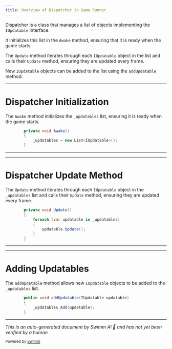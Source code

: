 ```yaml
---
title: Overview of Dispatcher in Game Runner
---
```

Dispatcher is a class that manages a list of objects implementing the <SwmToken path="unity/four-block/Assets/gamerunner/Dispatcher.cs" pos="13:9:9" line-data="            _updatables = new List&lt;IUpdatable&gt;();">`IUpdatable`</SwmToken> interface.

It initializes this list in the <SwmToken path="unity/four-block/Assets/gamerunner/Dispatcher.cs" pos="11:5:5" line-data="        private void Awake()">`Awake`</SwmToken> method, ensuring that it is ready when the game starts.

The <SwmToken path="unity/four-block/Assets/gamerunner/Dispatcher.cs" pos="16:5:5" line-data="        private void Update()">`Update`</SwmToken> method iterates through each <SwmToken path="unity/four-block/Assets/gamerunner/Dispatcher.cs" pos="13:9:9" line-data="            _updatables = new List&lt;IUpdatable&gt;();">`IUpdatable`</SwmToken> object in the list and calls their <SwmToken path="unity/four-block/Assets/gamerunner/Dispatcher.cs" pos="16:5:5" line-data="        private void Update()">`Update`</SwmToken> method, ensuring they are updated every frame.

New <SwmToken path="unity/four-block/Assets/gamerunner/Dispatcher.cs" pos="13:9:9" line-data="            _updatables = new List&lt;IUpdatable&gt;();">`IUpdatable`</SwmToken> objects can be added to the list using the <SwmToken path="unity/four-block/Assets/gamerunner/Dispatcher.cs" pos="24:5:5" line-data="        public void addUpdatable(IUpdatable updatable)">`addUpdatable`</SwmToken> method.

<SwmSnippet path="/unity/four-block/Assets/gamerunner/Dispatcher.cs" line="11">

---

# Dispatcher Initialization

The <SwmToken path="unity/four-block/Assets/gamerunner/Dispatcher.cs" pos="11:5:5" line-data="        private void Awake()">`Awake`</SwmToken> method initializes the <SwmToken path="unity/four-block/Assets/gamerunner/Dispatcher.cs" pos="13:1:1" line-data="            _updatables = new List&lt;IUpdatable&gt;();">`_updatables`</SwmToken> list, ensuring it is ready when the game starts.

```c#
        private void Awake()
        {
            _updatables = new List<IUpdatable>();
        }
```

---

</SwmSnippet>

<SwmSnippet path="/unity/four-block/Assets/gamerunner/Dispatcher.cs" line="16">

---

# Dispatcher Update Method

The <SwmToken path="unity/four-block/Assets/gamerunner/Dispatcher.cs" pos="16:5:5" line-data="        private void Update()">`Update`</SwmToken> method iterates through each <SwmToken path="unity/four-block/Assets/gamerunner/Dispatcher.cs" pos="13:9:9" line-data="            _updatables = new List&lt;IUpdatable&gt;();">`IUpdatable`</SwmToken> object in the <SwmToken path="unity/four-block/Assets/gamerunner/Dispatcher.cs" pos="18:10:10" line-data="            foreach (var updatable in _updatables)">`_updatables`</SwmToken> list and calls their <SwmToken path="unity/four-block/Assets/gamerunner/Dispatcher.cs" pos="16:5:5" line-data="        private void Update()">`Update`</SwmToken> method, ensuring they are updated every frame.

```c#
        private void Update()
        {
            foreach (var updatable in _updatables)
            {
                updatable.Update();
            }
        }
```

---

</SwmSnippet>

<SwmSnippet path="/unity/four-block/Assets/gamerunner/Dispatcher.cs" line="24">

---

# Adding Updatables

The <SwmToken path="unity/four-block/Assets/gamerunner/Dispatcher.cs" pos="24:5:5" line-data="        public void addUpdatable(IUpdatable updatable)">`addUpdatable`</SwmToken> method allows new <SwmToken path="unity/four-block/Assets/gamerunner/Dispatcher.cs" pos="24:7:7" line-data="        public void addUpdatable(IUpdatable updatable)">`IUpdatable`</SwmToken> objects to be added to the <SwmToken path="unity/four-block/Assets/gamerunner/Dispatcher.cs" pos="26:1:1" line-data="            _updatables.Add(updatable);">`_updatables`</SwmToken> list.

```c#
        public void addUpdatable(IUpdatable updatable)
        {
            _updatables.Add(updatable);
        }
```

---

</SwmSnippet>

*This is an auto-generated document by Swimm AI 🌊 and has not yet been verified by a human*

<SwmMeta version="3.0.0" repo-id="Z2l0aHViJTNBJTNBREVNTy1ncmF2aXR5LWN1YmVzJTNBJTNBc3dpbW1pbw==" repo-name="DEMO-gravity-cubes"><sup>Powered by [Swimm](https://staging.swimm.cloud/)</sup></SwmMeta>
